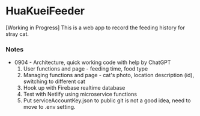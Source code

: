 # HuaKueiFeeder

[Working in Progress]
This is a web app to record the feeding history for stray cat. 

### Notes
* 0904 - Architecture, quick working code with help by ChatGPT  
  1. User functions and page - feeding time, food type
  2. Managing functions and page - cat's photo, location description (id), switching to different cat
  3. Hook up with Firebase realtime database
  4. Test with Netlify using microservice functions
  5. Put serviceAccountKey.json to public git is not a good idea, need to move to .env setting. 


